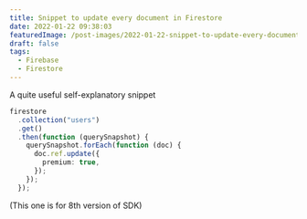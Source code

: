 ```yaml
---
title: Snippet to update every document in Firestore
date: 2022-01-22 09:38:03
featuredImage: /post-images/2022-01-22-snippet-to-update-every-document-in-firestore.webp
draft: false
tags:
  - Firebase
  - Firestore
---
```


A quite useful self-explanatory snippet

```typescript
firestore
  .collection("users")
  .get()
  .then(function (querySnapshot) {
    querySnapshot.forEach(function (doc) {
      doc.ref.update({
        premium: true,
      });
    });
  });
```

(This one is for 8th version of SDK)

